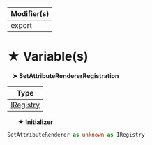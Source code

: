 | Modifier(s)                            |
|----------------------------------------|
| export |

# &#9733; Variable(s)

&nbsp;&nbsp; **&#10148; SetAttributeRendererRegistration**

| Type                        |
|-----------------------------|
| [IRegistry](/kernel/interface/di/iregistry.md) |

&nbsp;&nbsp;&nbsp;&nbsp;&nbsp; **&#9733; Initializer**

```ts
SetAttributeRenderer as unknown as IRegistry
```